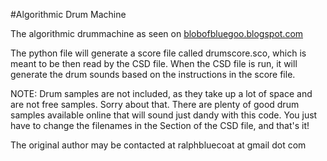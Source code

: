 #Algorithmic Drum Machine

The algorithmic drummachine as seen on [blobofbluegoo.blogspot.com](http://blobofbluegoo.blogspot.com)

The python file will generate a score file called drumscore.sco, which is meant to be then read by the CSD file. When the CSD file is run, it will generate the drum sounds based on the instructions in the score file.

NOTE: Drum samples are not included, as they take up a lot of space and are not free samples. Sorry about that.
There are plenty of good drum samples available online that will sound just dandy with this code. You just have to change the filenames in the <CsInstruments> Section of the CSD file, and that's it!

The original author may be contacted at ralphbluecoat at gmail dot com